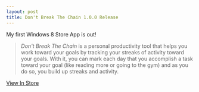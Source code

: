 ```yaml
---
layout: post
title: Don't Break The Chain 1.0.0 Release
---
```

My first Windows 8 Store App is out!

> *Don't Break The Chain* is a personal productivity tool that helps you work toward your goals by tracking your streaks of activity toward your goals. With it, you can mark each day that you accomplish a task toward your goal (like reading more or going to the gym) and as you do so, you build up streaks and activity.

[View In Store][1]

 [1]: http://apps.microsoft.com/webpdp/en-US/app/dont-break-the-chain/6d861255-ef79-40b1-a938-c29c85697330
